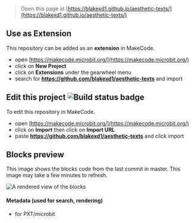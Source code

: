 
> Open this page at [https://blakexd1.github.io/aesthetic-texts/](https://blakexd1.github.io/aesthetic-texts/)

## Use as Extension

This repository can be added as an **extension** in MakeCode.

* open [https://makecode.microbit.org/](https://makecode.microbit.org/)
* click on **New Project**
* click on **Extensions** under the gearwheel menu
* search for **https://github.com/blakexd1/aesthetic-texts** and import

## Edit this project ![Build status badge](https://github.com/blakexd1/aesthetic-texts/workflows/MakeCode/badge.svg)

To edit this repository in MakeCode.

* open [https://makecode.microbit.org/](https://makecode.microbit.org/)
* click on **Import** then click on **Import URL**
* paste **https://github.com/blakexd1/aesthetic-texts** and click import

## Blocks preview

This image shows the blocks code from the last commit in master.
This image may take a few minutes to refresh.

![A rendered view of the blocks](https://github.com/blakexd1/aesthetic-texts/raw/master/.github/makecode/blocks.png)

#### Metadata (used for search, rendering)

* for PXT/microbit
<script src="https://makecode.com/gh-pages-embed.js"></script><script>makeCodeRender("{{ site.makecode.home_url }}", "{{ site.github.owner_name }}/{{ site.github.repository_name }}");</script>
